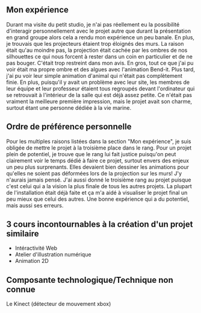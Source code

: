 <h2>Mon expérience</h2> 
Durant ma visite du petit studio, je n'ai pas réellement eu la possibilité d'interagir personnellement avec le projet autre que durant la présentation en grand groupe alors cela a rendu mon expérience un peu banale. En plus, je trouvais que les projecteurs étaient trop éloignés des murs. La raison était qu'au moindre pas, la projection était cachée par les ombres de nos silhouettes ce qui nous forcent à rester dans un coin en particulier et de ne pas bouger. C'était trop restreint dans mon avis. En gros, tout ce que j'ai pu voir était ma propre ombre et des algues avec l'animation Bend-it. Plus tard, j'ai pu voir leur simple animation d'animal qui n'était pas complètement finie. En plus, puisqu'il y avait un problème avec leur site, les membres de leur équipe et leur professeur étaient tous regroupés devant l'ordinateur qui se retrouvait à l'intérieur de la salle qui est déjà assez petite. Ce n'était pas vraiment la meilleure première impression, mais le projet avait son charme, surtout étant une personne dédiée à la vie marine. 

<h2>Ordre de préférence personnelle</h2> 
Pour les multiples raisons listées dans la section "Mon expérience", je suis obligée de mettre le projet à la troisième place dans le rang. Pour un projet plein de potentiel, je trouve que le rang lui fait justice puisqu'on peut clairement voir le temps dédié à faire ce projet, surtout envers des enjeux un peu plus surprenants. Elles devaient bien dessiner les animations pour qu'elles ne soient pas déformées lors de la projection sur les murs! J'y n'aurais jamais pensé. J'ai aussi donné le troisième rang au projet puisque c'est celui qui a la vision la plus finale de tous les autres projets. La plupart de l'installation était déjà faite et ça m'a aidé à visualiser le projet final un peu mieux que celui des autres. Une bonne expérience qui a du potentiel, mais aussi ses erreurs. 

<h2>3 cours incontournables à la création d'un projet similaire</h2> 

- Intéractivité Web
- Atelier d'illustration numérique
- Animation 2D

<h2>Composante technologique/Technique non connue</h2> 
Le Kinect (détecteur de mouvement xbox)
